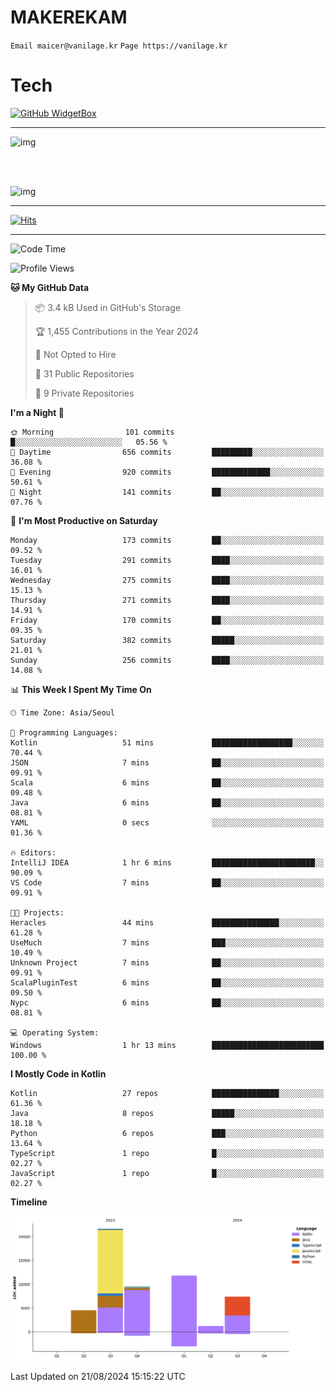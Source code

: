 # MAKEREKAM

`Email maicer@vanilage.kr`
`Page https://vanilage.kr`

# Tech

[![GitHub WidgetBox](https://github-widgetbox.vercel.app/api/skills?languages=python,js,ts,c,cpp,cs,java,kotlin,bash,md,html,css,xml,yaml,swift,powershell,json,R,SQL,php&tools=git,npm,gradle,nodejs,vercel,nginx&includeNames=true&theme=darkmode)](https://github.com/Jurredr/github-widgetbox)

---

![img](https://github-readme-stats.vercel.app/api/top-langs/?username=MAKEREKAM&layout=compact&theme=gruvbox)

<br>
<br>

![img](https://github-readme-stats.vercel.app/api/?username=MAKEREKAM&layout=compact&theme=gruvbox)

---

[![Hits](https://hits.seeyoufarm.com/api/count/incr/badge.svg?url=https%3A%2F%2Fgithub.com%2FMAKEREKAM&count_bg=%234A49D1&title_bg=%23555555&icon=&icon_color=%23E7E7E7&title=방문&edge_flat=false)](https://hits.seeyoufarm.com)

---

<!--START_SECTION:waka-->
![Code Time](http://img.shields.io/badge/Code%20Time-268%20hrs%2033%20mins-blue)

![Profile Views](http://img.shields.io/badge/Profile%20Views-0-blue)

**🐱 My GitHub Data** 

> 📦 3.4 kB Used in GitHub's Storage 
 > 
> 🏆 1,455 Contributions in the Year 2024
 > 
> 🚫 Not Opted to Hire
 > 
> 📜 31 Public Repositories 
 > 
> 🔑 9 Private Repositories 
 > 
**I'm a Night 🦉** 

```text
🌞 Morning                101 commits         █░░░░░░░░░░░░░░░░░░░░░░░░   05.56 % 
🌆 Daytime                656 commits         █████████░░░░░░░░░░░░░░░░   36.08 % 
🌃 Evening                920 commits         █████████████░░░░░░░░░░░░   50.61 % 
🌙 Night                  141 commits         ██░░░░░░░░░░░░░░░░░░░░░░░   07.76 % 
```
📅 **I'm Most Productive on Saturday** 

```text
Monday                   173 commits         ██░░░░░░░░░░░░░░░░░░░░░░░   09.52 % 
Tuesday                  291 commits         ████░░░░░░░░░░░░░░░░░░░░░   16.01 % 
Wednesday                275 commits         ████░░░░░░░░░░░░░░░░░░░░░   15.13 % 
Thursday                 271 commits         ████░░░░░░░░░░░░░░░░░░░░░   14.91 % 
Friday                   170 commits         ██░░░░░░░░░░░░░░░░░░░░░░░   09.35 % 
Saturday                 382 commits         █████░░░░░░░░░░░░░░░░░░░░   21.01 % 
Sunday                   256 commits         ████░░░░░░░░░░░░░░░░░░░░░   14.08 % 
```


📊 **This Week I Spent My Time On** 

```text
🕑︎ Time Zone: Asia/Seoul

💬 Programming Languages: 
Kotlin                   51 mins             ██████████████████░░░░░░░   70.44 % 
JSON                     7 mins              ██░░░░░░░░░░░░░░░░░░░░░░░   09.91 % 
Scala                    6 mins              ██░░░░░░░░░░░░░░░░░░░░░░░   09.48 % 
Java                     6 mins              ██░░░░░░░░░░░░░░░░░░░░░░░   08.81 % 
YAML                     0 secs              ░░░░░░░░░░░░░░░░░░░░░░░░░   01.36 % 

🔥 Editors: 
IntelliJ IDEA            1 hr 6 mins         ███████████████████████░░   90.09 % 
VS Code                  7 mins              ██░░░░░░░░░░░░░░░░░░░░░░░   09.91 % 

🐱‍💻 Projects: 
Heracles                 44 mins             ███████████████░░░░░░░░░░   61.28 % 
UseMuch                  7 mins              ███░░░░░░░░░░░░░░░░░░░░░░   10.49 % 
Unknown Project          7 mins              ██░░░░░░░░░░░░░░░░░░░░░░░   09.91 % 
ScalaPluginTest          6 mins              ██░░░░░░░░░░░░░░░░░░░░░░░   09.50 % 
Nypc                     6 mins              ██░░░░░░░░░░░░░░░░░░░░░░░   08.81 % 

💻 Operating System: 
Windows                  1 hr 13 mins        █████████████████████████   100.00 % 
```

**I Mostly Code in Kotlin** 

```text
Kotlin                   27 repos            ███████████████░░░░░░░░░░   61.36 % 
Java                     8 repos             █████░░░░░░░░░░░░░░░░░░░░   18.18 % 
Python                   6 repos             ███░░░░░░░░░░░░░░░░░░░░░░   13.64 % 
TypeScript               1 repo              █░░░░░░░░░░░░░░░░░░░░░░░░   02.27 % 
JavaScript               1 repo              █░░░░░░░░░░░░░░░░░░░░░░░░   02.27 % 
```



**Timeline**

![Lines of Code chart](https://raw.githubusercontent.com/MAKEREKAM/MAKEREKAM/main/assets/bar_graph.png)


 Last Updated on 21/08/2024 15:15:22 UTC
<!--END_SECTION:waka-->
